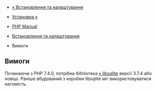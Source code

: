 - [« Встановлення та налаштування](sqlite3.setup.md)
- [Установка »](sqlite3.installation.md)

- [PHP Manual](index.md)
- [Встановлення та налаштування](sqlite3.setup.md)
- Вимоги

## Вимоги

Починаючи з PHP 7.4.0, потрібна бібліотека
[» libsqlite](http://sqlite.org/) версії 3.7.4 або новіші. Раніше
вбудований з коробки libsqlite міг використовуватися натомість.

